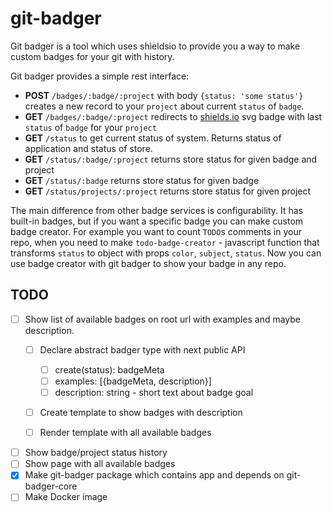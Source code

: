 # git-badger

Git badger is a tool which uses shieldsio to provide you a way to make custom badges for your git with history.

Git badger provides a simple rest interface:
* **POST** `/badges/:badge/:project` with body `{status: 'some status'}` creates a new record to your `project` about current `status` of `badge`.
* **GET** `/badges/:badge/:project` redirects to [shields.io](https://shields.io) svg badge with last `status` of `badge` for your `project`
* **GET** `/status` to get current status of system. Returns status of application and status of store.
* **GET** `/status/:badge/:project` returns store status for given badge and project
* **GET** `/status/:badge` returns store status for given badge
* **GET** `/status/projects/:project` returns store status for given project

The main difference from other badge services is configurability. It has built-in badges, but if you want a specific badge you can make custom badge creator. For example you want to count `TODO`s comments in your repo, when you need to make `todo-badge-creator` - javascript function that transforms `status` to object with props `color`, `subject`, `status`. Now you can use badge creator with git badger to show your badge in any repo.

## TODO

- [ ] Show list of available badges on root url with examples and maybe description.
    - [ ] Declare abstract badger type with next public API
        - [ ] create(status): badgeMeta
        - [ ] examples: [{badgeMeta, description}]
        - [ ] description: string - short text about badge goal
    - [ ] Create template to show badges with description
    - [ ] Render template with all available badges


- [ ] Show badge/project status history
- [ ] Show page with all available badges
- [x] Make git-badger package which contains app and depends on git-badger-core
- [ ] Make Docker image
